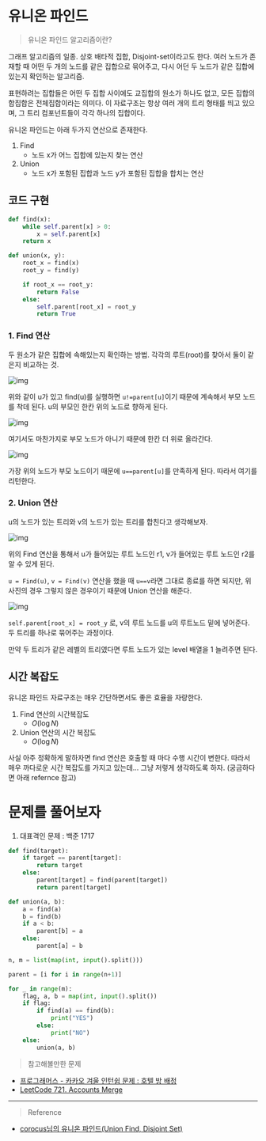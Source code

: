 # 유니온 파인드

> 유니온 파인드 알고리즘이란?

그래프 알고리즘의 일종. 상호 배타적 집합, Disjoint-set이라고도 한다. 여러 노드가 존재할 때 어떤 두 개의 노드를 같은 집합으로 묶어주고, 다시 어던 두 노드가 같은 집합에 있는지 확인하는 알고리즘. 

표현하려는 집합들은 어떤 두 집합 사이에도 교집합의 원소가 하나도 없고, 모든 집합의 합집합은 전체집합이라는 의미다. 이 자료구조는 항상 여러 개의 트리 형태를 띄고 있으며, 그 트리 컴포넌트들이 각각 하나의 집합이다.

유니온 파인드는 아래 두가지 연산으로 존재한다.

1. Find
   - 노드 x가 어느 집합에 있는지 찾는 연산
2. Union
   - 노드 x가 포함된 집합과 노드 y가 포함된 집합을 합치는 연산


## 코드 구현

```python
def find(x):
    while self.parent[x] > 0:
        x = self.parent[x]
    return x

def union(x, y):
    root_x = find(x)
    root_y = find(y)

    if root_x == root_y:
        return False
    else:
        self.parent[root_x] = root_y
        return True
```

### 1. Find 연산

두 원소가 같은 집합에 속해있는지 확인하는 방법. 각각의 루트(root)를 찾아서 둘이 같은지 비교하는 것. 

![img](https://img1.daumcdn.net/thumb/R1280x0/?scode=mtistory2&fname=http%3A%2F%2Fcfile24.uf.tistory.com%2Fimage%2F2776E14858D2A551210DDE)

위와 같이 u가 있고 find(u)를 실행하면 `u!=parent[u]`이기 때문에 계속해서 부모 노드를 착데 된다. u의 부모인 한칸 위의 노드로 향하게 된다.

![img](https://img1.daumcdn.net/thumb/R1280x0/?scode=mtistory2&fname=http%3A%2F%2Fcfile29.uf.tistory.com%2Fimage%2F26394D4858D2A55225074A)

여기서도 마찬가지로 부모 노드가 아니기 때문에 한칸 더 위로 올라간다.

![img](https://img1.daumcdn.net/thumb/R1280x0/?scode=mtistory2&fname=http%3A%2F%2Fcfile30.uf.tistory.com%2Fimage%2F247F394858D2A55207926C)

가장 위의 노드가 부모 노드이기 때문에 `u==parent[u]`를 만족하게 된다. 따라서 여기를 리턴한다.


### 2. Union 연산

u의 노드가 있는 트리와 v의 노드가 있는 트리를 합친다고 생각해보자. 

![img](https://img1.daumcdn.net/thumb/R1280x0/?scode=mtistory2&fname=http%3A%2F%2Fcfile23.uf.tistory.com%2Fimage%2F22363B4D58D2A7661A7564)

위의 Find 연산을 통해서 u가 들어있는 루트 노드인 r1, v가 들어있는 루트 노드인 r2를 알 수 있게 된다.

`u = Find(u)`, `v = Find(v)` 연산을 했을 때 `u==v`라면 그대로 종료를 하면 되지만, 위 사진의 경우 그렇지 않은 경우이기 때문에 Union 연산을 해준다. 

![img](https://img1.daumcdn.net/thumb/R1280x0/?scode=mtistory2&fname=http%3A%2F%2Fcfile30.uf.tistory.com%2Fimage%2F213FB14A58D2AAC0120362)

`self.parent[root_x] = root_y` 로, v의 루트 노드를 u의 루트노드 밑에 넣어준다. 두 트리를 하나로 묶어주는 과정이다.

만약 두 트리가 같은 레벨의 트리였다면 루트 노드가 있는 level 배열을 1 늘려주면 된다. 



## 시간 복잡도

유니온 파인드 자료구조는 매우 간단하면서도 좋은 효율을 자랑한다.

1. Find 연산의 시간복잡도
   - $O(\log N)$
2. Union 연산의 시간 복잡도
   - $O(\log N)$

사실 아주 정확하게 말하자면 find 연산은 호출할 때 마다 수행 시간이 변한다. 따라서 매우 까다로운 시간 복잡도를 가지고 있는데... 그냥 저렇게 생각하도록 하자. (궁금하다면 아래 refernce 참고)


# 문제를 풀어보자

1. 대표격인 문제 : 백준 1717

```python
def find(target):
    if target == parent[target]:
        return target
    else:
        parent[target] = find(parent[target])
        return parent[target]

def union(a, b):
    a = find(a)
    b = find(b)
    if a < b:
        parent[b] = a
    else:
        parent[a] = b

n, m = list(map(int, input().split()))

parent = [i for i in range(n+1)]

for _ in range(m):
    flag, a, b = map(int, input().split())
    if flag:
        if find(a) == find(b):
            print("YES")
        else:
            print("NO")
    else:
        union(a, b)
```

> 참고해볼만한 문제 

- [프로그래머스 - 카카오 겨울 인턴쉽 문제 : 호텔 방 배정](https://programmers.co.kr/learn/courses/30/lessons/64063)
- [LeetCode 721. Accounts Merge](https://leetcode.com/problems/accounts-merge/)


---

> Reference

- [corocus님의 유니온 파인드(Union Find, Disjoint Set)](https://www.crocus.co.kr/683)
